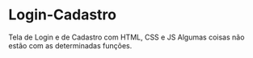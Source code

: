 # Login-Cadastro
Tela de Login e de Cadastro com HTML, CSS e JS
Algumas coisas não estão com as determinadas funções.
